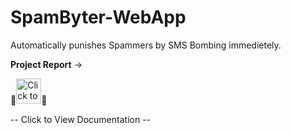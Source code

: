 # SpamByter-WebApp
Automatically punishes Spammers by SMS Bombing immedietely.

**Project Report** -> 

📌[<img alt="Click to View Documentation" width="40px" src="https://upload.wikimedia.org/wikipedia/commons/6/66/Google_Docs_2020_Logo.svg" />](https://docs.google.com/document/d/1r_er9k7d_b4UMrY6OsFJueg3IBvo9kiwZFKC8730iG4/edit?usp=sharing)📌

--  Click to View Documentation --
